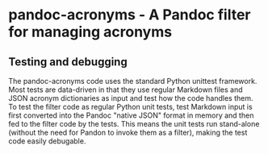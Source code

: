 # pandoc-acronyms - A Pandoc filter for managing acronyms

## Testing and debugging

The pandoc-acronyms code uses the standard Python unittest
framework. Most tests are data-driven in that they use regular
Markdown files and JSON acronym dictionaries as input and test how the
code handles them. To test the filter code as regular Python unit
tests, test Markdown input is first converted into the Pandoc "native
JSON" format in memory and then fed to the filter code by the
tests. This means the unit tests run stand-alone (without the need for
Pandon to invoke them as a filter), making the test code easily
debugable.
